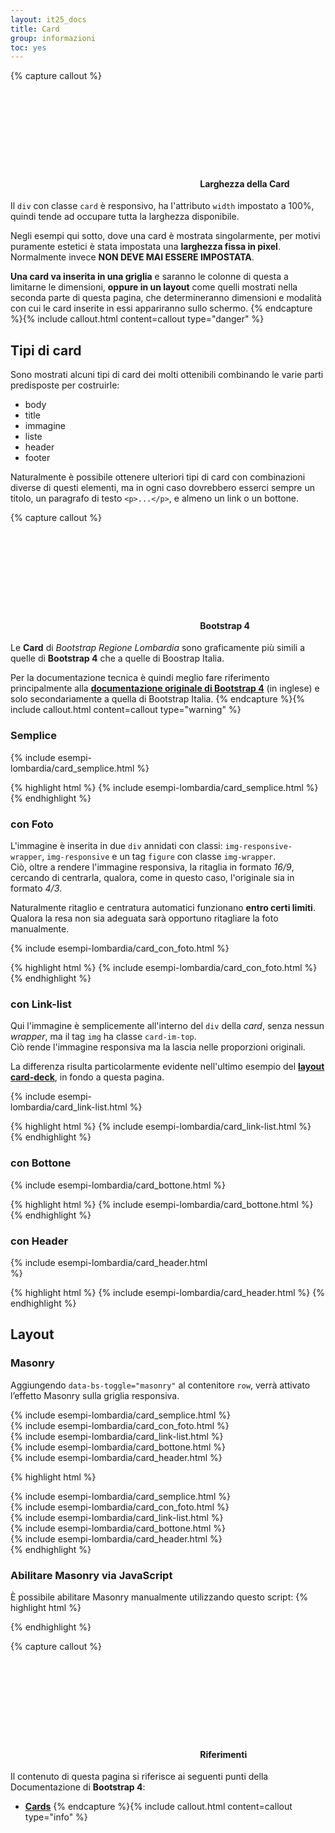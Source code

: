 ```yaml
---
layout: it25_docs
title: Card
group: informazioni
toc: yes
---
```


{% capture callout %}

#### <svg class="icon icon-danger icon-lg"><use xlink:href="{{ site.baseurl }}/dist/svg/sprites.svg#it-close-circle"></use></svg> Larghezza della Card

Il `div` con classe `card` è responsivo, ha l'attributo `width` impostato a 100%, quindi tende ad occupare tutta la larghezza disponibile.

Negli esempi qui sotto, dove una card è mostrata singolarmente, per motivi puramente estetici è stata impostata una **larghezza fissa in pixel**. Normalmente invece **NON DEVE MAI ESSERE IMPOSTATA**.

**Una card va inserita in una griglia** e saranno le colonne di questa a limitarne le dimensioni, **oppure in un layout** come quelli mostrati nella seconda parte di questa pagina, che determineranno dimensioni e modalità con cui le card inserite in essi appariranno sullo schermo.
{% endcapture %}{% include callout.html content=callout type="danger" %}

## Tipi di card

Sono mostrati alcuni tipi di card dei molti ottenibili combinando le varie parti predisposte per costruirle:

- body
- title
- immagine
- liste
- header
- footer

Naturalmente è possibile ottenere ulteriori tipi di card con combinazioni diverse di questi elementi, ma in ogni caso dovrebbero esserci sempre un titolo, un paragrafo di testo `<p>...</p>`, e almeno un link o un bottone.

{% capture callout %}

#### <svg class="icon icon-warning icon-lg"><use xlink:href="{{ site.baseurl }}/dist/svg/sprites.svg#it-warning-circle"></use></svg> Bootstrap 4

Le **Card** di _Bootstrap Regione Lombardia_ sono graficamente più simili a quelle di **Bootstrap 4** che a quelle di Boostrap Italia.

Per la documentazione tecnica è quindi meglio fare riferimento principalmente alla **[documentazione originale di Bootstrap 4](https://getbootstrap.com/docs/4.0/components/card/)** (in inglese) e solo secondariamente a quella di Bootstrap Italia.
{% endcapture %}{% include callout.html content=callout type="warning" %}

### Semplice

<div class="bd-example">
  <div style="width: 18rem;">
    {% include esempi-lombardia/card_semplice.html %}
  </div>
</div>

{% highlight html %}
{% include esempi-lombardia/card_semplice.html %}
{% endhighlight %}

### con Foto

L'immagine è inserita in due `div` annidati con classi: `img-responsive-wrapper`, `img-responsive` e un tag `figure` con classe `img-wrapper`.  
Ciò, oltre a rendere l'immagine responsiva, la ritaglia in formato _16/9_, cercando di centrarla, qualora, come in questo caso, l'originale sia in formato _4/3_.

Naturalmente ritaglio e centratura automatici funzionano **entro certi limiti**. Qualora la resa non sia adeguata sarà opportuno ritagliare la foto manualmente.

<div class="bd-example">
  <div style="width: 25rem;">
    {% include esempi-lombardia/card_con_foto.html %}
  </div>
</div>

{% highlight html %}
{% include esempi-lombardia/card_con_foto.html %}
{% endhighlight %}

### con Link-list

Qui l'immagine è semplicemente all'interno del `div` della _card_, senza nessun _wrapper_, ma il tag `img` ha classe `card-im-top`.  
Ciò rende l'immagine responsiva ma la lascia nelle proporzioni originali.

La differenza risulta particolarmente evidente nell'ultimo esempio del **[layout card-deck](#card-deck)**, in fondo a questa pagina.

<div class="bd-example">
  <div style="width: 14rem;">
    {% include esempi-lombardia/card_link-list.html %}
  </div>
</div>

{% highlight html %}
{% include esempi-lombardia/card_link-list.html %}
{% endhighlight %}

### con Bottone

<div class="bd-example">
  <div style="width: 22rem;">
    {% include esempi-lombardia/card_bottone.html %}
  </div>
</div>

{% highlight html %}
{% include esempi-lombardia/card_bottone.html %}
{% endhighlight %}

### con Header

<div class="bd-example">
  <div style="width: 20rem;">
    {% include esempi-lombardia/card_header.html %}
  </div>
</div>

{% highlight html %}
{% include esempi-lombardia/card_header.html %}
{% endhighlight %}

## Layout

### Masonry

Aggiungendo `data-bs-toggle="masonry"` al contenitore `row`, verrà attivato l’effetto Masonry sulla griglia responsiva.

<div class="bd-example">
    <div class="row it-masonry" data-bs-toggle="masonry">
        <div class="col-sm-6 col-lg-4 mb-4">
        {% include esempi-lombardia/card_semplice.html %}
        </div>
        <div class="col-sm-6 col-lg-4 mb-4">
        {% include esempi-lombardia/card_con_foto.html %} 
        </div>
        <div class="col-sm-6 col-lg-4 mb-4">
        {% include esempi-lombardia/card_link-list.html %}
        </div>
        <div class="col-sm-6 col-lg-4 mb-4">
        {% include esempi-lombardia/card_bottone.html %}
        </div>
        <div class="col-sm-6 col-lg-4 mb-4">
        {% include esempi-lombardia/card_header.html %}
        </div>
  </div>
</div>

{% highlight html %}

<div class="row it-masonry" data-bs-toggle="masonry">
    <div class="col-sm-6 col-lg-4 mb-4">
      {% include esempi-lombardia/card_semplice.html %}
    </div>
    <div class="col-sm-6 col-lg-4 mb-4">
      {% include esempi-lombardia/card_con_foto.html %} 
    </div>
    <div class="col-sm-6 col-lg-4 mb-4">
      {% include esempi-lombardia/card_link-list.html %}
    </div>
    <div class="col-sm-6 col-lg-4 mb-4">
      {% include esempi-lombardia/card_bottone.html %}
    </div>
    <div class="col-sm-6 col-lg-4 mb-4">
      {% include esempi-lombardia/card_header.html %}
    </div>
  </div>
{% endhighlight %}

### Abilitare Masonry via JavaScript
È possibile abilitare Masonry manualmente utilizzando questo script:
{% highlight html %}
<script>
  var elementList = [].slice.call(document.querySelectorAll('.it-masonry'))
  var masonryList = elementList.map(function (element) {
    return new bootstrap.Masonry(element)
  })
</script>
{% endhighlight %}

<!-- ### card-deck
Questo layout rende le card al suo interno, tutte della stessa altezza.
E' bene inserire 2 o 3 card in ognuno, e possibilmente di tipologia omogenea, perché lo spazio occupato non viene ottimizzato come capita per il *card-columns*.


#### esempio con card testuali

<div class="bd-example">
  <div class="card-deck">
    {% include esempi-lombardia/card_semplice.html %}
    {% include esempi-lombardia/card_bottone.html %}
    {% include esempi-lombardia/card_header.html %}
  </div>
</div>

{% highlight html %}
<div class="card-deck">
 include esempi-lombardia/card_semplice.html
 include esempi-lombardia/card_bottone.html
 include esempi-lombardia/card_header.html
</div>
{% endhighlight %} -->

<!-- #### esempio con card con immagine

<div class="bd-example">
  <div class="card-deck">
    {% include esempi-lombardia/card_con_foto.html %}
    {% include esempi-lombardia/card_link-list.html %}
  </div>
</div>

{% highlight html %}
<div class="card-deck">
  include esempi-lombardia/card_con_foto.html
  include esempi-lombardia/card_link-list.html
</div>
{% endhighlight %}



#### card-deck su più righe
In questo esempio sono stati usati due `card-deck` consecutivi e la classe `my-3` per distanziare le card verticalmente.

<div class="bd-example">
  <div class="card-deck my-3">
    {% include esempi-lombardia/card_semplice.html %}
    {% include esempi-lombardia/card_bottone.html %}
    {% include esempi-lombardia/card_header.html %}
  </div>
  <div class="card-deck my-3">
    {% include esempi-lombardia/card_con_foto.html %}
    {% include esempi-lombardia/card_link-list.html %}
  </div>
</div>

{% highlight html %}
<div class="card-deck my-3">
  include esempi-lombardia/card_semplice.html
  include esempi-lombardia/card_bottone.html
  include esempi-lombardia/card_header.html
</div>
<div class="card-deck my-3">
  include esempi-lombardia/card_con_foto.html
  include esempi-lombardia/card_link-list.html
</div>
{% endhighlight %} -->

{% capture callout %}

#### <svg class="icon icon-info icon-lg"><use xlink:href="{{ site.baseurl }}/dist/svg/sprites.svg#it-info-circle"></use></svg> Riferimenti

Il contenuto di questa pagina si riferisce ai seguenti punti della Documentazione di **Bootstrap 4**:

- **[Cards](https://getbootstrap.com/docs/4.0/components/card/)**
  {% endcapture %}{% include callout.html content=callout type="info" %}
